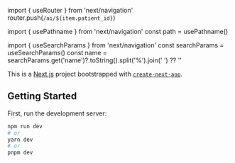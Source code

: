 import { useRouter } from 'next/navigation'
  router.push(`/ai/${item.patient_id}`)

import { usePathname } from 'next/navigation'
  const path = usePathname()

import { useSearchParams } from 'next/navigation'
  const searchParams = useSearchParams()
  const name = searchParams.get('name')?.toString().split('%').join(' ') ?? ''

This is a [Next.js](https://nextjs.org/) project bootstrapped with [`create-next-app`](https://github.com/vercel/next.js/tree/canary/packages/create-next-app).

## Getting Started

First, run the development server:

```bash
npm run dev
# or
yarn dev
# or
pnpm dev
```

